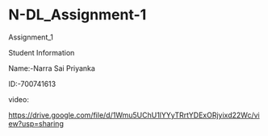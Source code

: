 # N-DL_Assignment-1
Assignment_1

Student Information

Name:-Narra Sai Priyanka

ID:-700741613

video: 

https://drive.google.com/file/d/1Wmu5UChU1lYYyTRrtYDExORjyixd22Wc/view?usp=sharing
